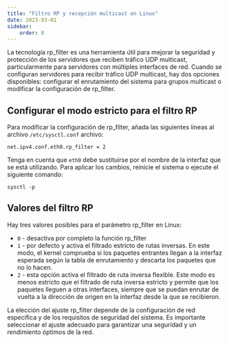 ```yaml
---
title: "Filtro RP y recepción multicast en Linux"
date: 2023-03-01
sidebar:
    order: 8
---
```


La tecnología rp\_filter es una herramienta útil para mejorar la seguridad y protección de los servidores que reciben tráfico UDP multicast, particularmente para servidores con múltiples interfaces de red. Cuando se configuran servidores para recibir tráfico UDP multicast, hay dos opciones disponibles: configurar el enrutamiento del sistema para grupos multicast o modificar la configuración de rp\_filter.

## Configurar el modo estricto para el filtro RP[](/es/misc/tools-and-utilities/rp-filter#configure-strict-mode-for-rp-filter)

Para modificar la configuración de rp\_filter, añada las siguientes líneas al archivo `/etc/sysctl.conf` archivo:

```
net.ipv4.conf.eth0.rp_filter = 2
```

Tenga en cuenta que `eth0` debe sustituirse por el nombre de la interfaz que se está utilizando. Para aplicar los cambios, reinicie el sistema o ejecute el siguiente comando:

```
sysctl -p
```

## Valores del filtro RP[](/es/misc/tools-and-utilities/rp-filter#rp-filter-values)

Hay tres valores posibles para el parámetro rp\_filter en Linux:

- `0` - desactiva por completo la función rp\_filter
- `1` - por defecto y activa el filtrado estricto de rutas inversas. En este modo, el kernel comprueba si los paquetes entrantes llegan a la interfaz esperada según la tabla de enrutamiento y descarta los paquetes que no lo hacen.
- `2` - esta opción activa el filtrado de ruta inversa flexible. Este modo es menos estricto que el filtrado de ruta inversa estricto y permite que los paquetes lleguen a otras interfaces, siempre que se puedan enrutar de vuelta a la dirección de origen en la interfaz desde la que se recibieron.

La elección del ajuste rp\_filter depende de la configuración de red específica y de los requisitos de seguridad del sistema. Es importante seleccionar el ajuste adecuado para garantizar una seguridad y un rendimiento óptimos de la red.
